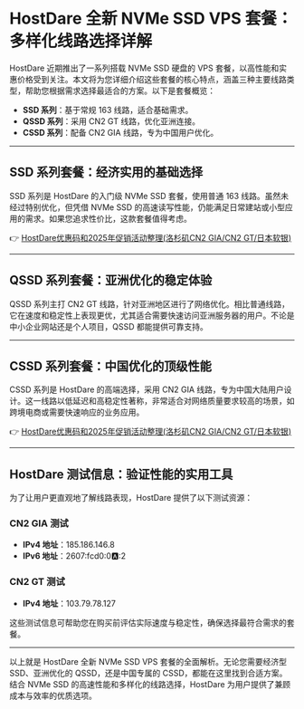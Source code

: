 # HostDare 全新 NVMe SSD VPS 套餐：多样化线路选择详解

HostDare 近期推出了一系列搭载 NVMe SSD 硬盘的 VPS 套餐，以高性能和实惠价格受到关注。本文将为您详细介绍这些套餐的核心特点，涵盖三种主要线路类型，帮助您根据需求选择最适合的方案。以下是套餐概览：

- **SSD 系列**：基于常规 163 线路，适合基础需求。
- **QSSD 系列**：采用 CN2 GT 线路，优化亚洲连接。
- **CSSD 系列**：配备 CN2 GIA 线路，专为中国用户优化。

---

## SSD 系列套餐：经济实用的基础选择

SSD 系列是 HostDare 的入门级 NVMe SSD 套餐，使用普通 163 线路。虽然未经过特别优化，但凭借 NVMe SSD 的高速读写性能，仍能满足日常建站或小型应用的需求。如果您追求性价比，这款套餐值得考虑。

👉 [HostDare优惠码和2025年促销活动整理(洛杉矶CN2 GIA/CN2 GT/日本软银)](https://bit.ly/hostdare)

---

## QSSD 系列套餐：亚洲优化的稳定体验

QSSD 系列主打 CN2 GT 线路，针对亚洲地区进行了网络优化。相比普通线路，它在速度和稳定性上表现更优，尤其适合需要快速访问亚洲服务器的用户。不论是中小企业网站还是个人项目，QSSD 都能提供可靠支持。

---

## CSSD 系列套餐：中国优化的顶级性能

CSSD 系列是 HostDare 的高端选择，采用 CN2 GIA 线路，专为中国大陆用户设计。这一线路以低延迟和高稳定性著称，非常适合对网络质量要求较高的场景，如跨境电商或需要快速响应的业务应用。

👉 [HostDare优惠码和2025年促销活动整理(洛杉矶CN2 GIA/CN2 GT/日本软银)](https://bit.ly/hostdare)

---

## HostDare 测试信息：验证性能的实用工具

为了让用户更直观地了解线路表现，HostDare 提供了以下测试资源：

### CN2 GIA 测试
- **IPv4 地址**：185.186.146.8  
- **IPv6 地址**：2607:fcd0:0:a::2  

### CN2 GT 测试
- **IPv4 地址**：103.79.78.127  

这些测试信息可帮助您在购买前评估实际速度与稳定性，确保选择最符合需求的套餐。

---

以上就是 HostDare 全新 NVMe SSD VPS 套餐的全面解析。无论您需要经济型 SSD、亚洲优化的 QSSD，还是中国专属的 CSSD，都能在这里找到合适方案。结合 NVMe SSD 的高速性能和多样化的线路选择，HostDare 为用户提供了兼顾成本与效率的优质选项。